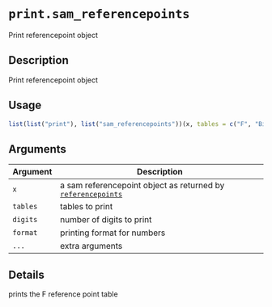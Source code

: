 # `print.sam_referencepoints`

Print referencepoint object


## Description

Print referencepoint object


## Usage

```r
list(list("print"), list("sam_referencepoints"))(x, tables = c("F", "Biomass", "Yield"), digits = 4, format = "f", ...)
```


## Arguments

Argument      |Description
------------- |----------------
`x`     |     a sam referencepoint object as returned by [`referencepoints`](#referencepoints)
`tables`     |     tables to print
`digits`     |     number of digits to print
`format`     |     printing format for numbers
`...`     |     extra arguments


## Details

prints the F reference point table



